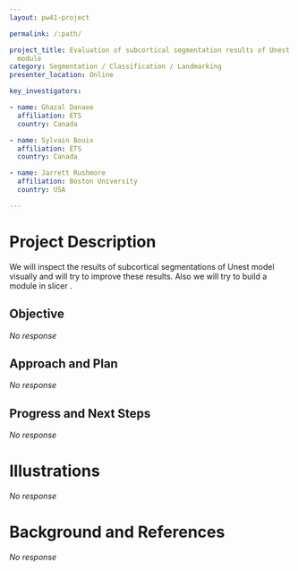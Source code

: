 ```yaml
---
layout: pw41-project

permalink: /:path/

project_title: Evaluation of subcortical segmentation results of Unest Model and creating a slicer
  module
category: Segmentation / Classification / Landmarking
presenter_location: Online

key_investigators:

- name: Ghazal Danaee
  affiliation: ÉTS
  country: Canada

- name: Sylvain Bouix
  affiliation: ÉTS
  country: Canada

- name: Jarrett Rushmore
  affiliation: Boston University
  country: USA

---
```


# Project Description

<!-- Add a short paragraph describing the project. -->


We will inspect the results of subcortical segmentations of Unest model visually and will try to improve these results. Also we will try to build a module in slicer .



## Objective

<!-- Describe here WHAT you would like to achieve (what you will have as end result). -->


_No response_



## Approach and Plan

<!-- Describe here HOW you would like to achieve the objectives stated above. -->


_No response_



## Progress and Next Steps

<!-- Update this section as you make progress, describing of what you have ACTUALLY DONE.
     If there are specific steps that you could not complete then you can describe them here, too. -->


_No response_



# Illustrations

<!-- Add pictures and links to videos that demonstrate what has been accomplished. -->


_No response_



# Background and References

<!-- If you developed any software, include link to the source code repository.
     If possible, also add links to sample data, and to any relevant publications. -->


_No response_

